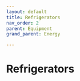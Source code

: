 ```yaml
---
layout: default
title: Refrigerators
nav_order: 2
parent: Equipment
grand_parent: Energy

---
```


# Refrigerators
